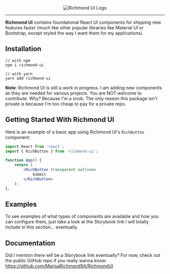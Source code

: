 <p align="center">
  <img src="https://github.com/MarisaRichmond94/RichmondUI/blob/master/logo.png?raw=true" alt="Richmond UI Logo"/>
</p>
<hr />

<b>Richmond UI</b> contains foundational React UI components for shipping new features faster (much like other popular libraries like Material UI or Bootstrap, except styled the way I want them for my applications).

## Installation

```
// with npm
npm i richmond-ui

// with yarn
yarn add richmond-ui
```

**Note**: Richmond UI is still a work in progress. I am adding new components as they are needed for various projects. You are NOT welcome to contribute. Why? Because I'm a snob. The only reason this package isn't private is because I'm too cheap to pay for a private repo.

## Getting Started With Richmond UI

Here is an example of a basic app using Richmond UI's `RichButton` component:

```jsx
import React from 'react';
import { RichButton } from 'richmond-ui';

function App() {
    return (
        <RichButton transparent outline>
            Submit
        </RichButton>
    );
};
```

## Examples

To see examples of what types of components are available and how you can configure them, just take a look at the Storybook link I will totally include in this section... eventually.

## Documentation

Did I mention there will be a Storybook link eventually? For now, check out the public GitHub repo if you really wanna know: https://github.com/MarisaRichmond94/RichmondUI